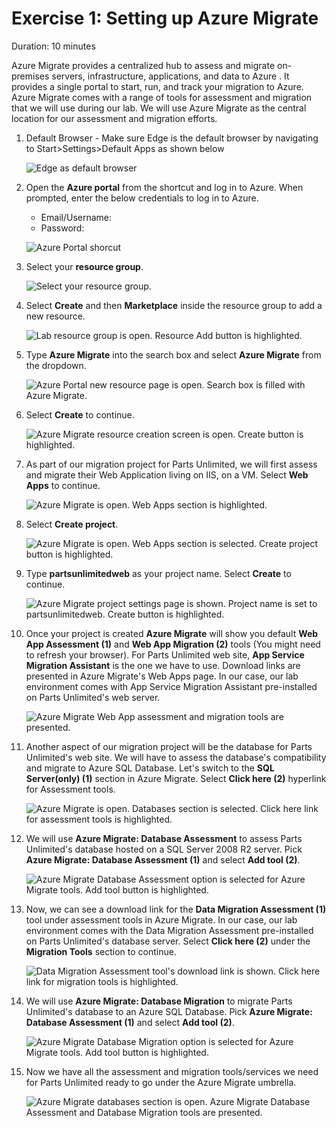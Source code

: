 # Exercise 1: Setting up Azure Migrate

Duration: 10 minutes

Azure Migrate provides a centralized hub to assess and migrate on-premises servers, infrastructure, applications, and data to Azure . It provides a single portal to start, run, and track your migration to Azure. Azure Migrate comes with a range of tools for assessment and migration that we will use during our lab. We will use Azure Migrate as the central location for our assessment and migration efforts.

1. Default Browser - Make sure Edge is the default browser by navigating to Start>Settings>Default Apps as shown below

   ![Edge as default browser](https://github.com/CloudLabs-MCW/MCW-App-modernization/blob/stage/Hands-on%20lab/media/DefaultApps.png?raw=true "Set Edge as Default Browser")

1. Open the **Azure portal** from the shortcut and log in to Azure. When prompted, enter the below credentials to log in to Azure.

   * Email/Username: <inject key="AzureAdUserEmail"></inject>
   * Password: <inject key="AzureAdUserPassword"></inject>

    ![Azure Portal shorcut](https://github.com/CloudLabs-MCW/MCW-App-modernization/blob/stage/Hands-on%20lab/media/azure-portal-start.png "Azure Portal shortcut")

1. Select your **resource group**. 

    ![Select your resource group.](https://github.com/CloudLabs-MCW/MCW-App-modernization/blob/stage/Hands-on%20lab/media/resource-group-1.png "Resource Group")

1. Select **Create** and then **Marketplace** inside the resource group to add a new resource.

    ![Lab resource group is open. Resource Add button is highlighted.](https://github.com/CloudLabs-MCW/MCW-App-modernization/blob/stage/Hands-on%20lab/media/portal-add-resource.png "Lab Resource Group")

1. Type **Azure Migrate** into the search box and select **Azure Migrate** from the dropdown.

    ![Azure Portal new resource page is open. Search box is filled with Azure Migrate.](https://github.com/CloudLabs-MCW/MCW-App-modernization/blob/stage/Hands-on%20lab/media/azure-migrate-search.png "Marketplace Search for Azure Migrate")

1. Select **Create** to continue.

    ![Azure Migrate resource creation screen is open. Create button is highlighted.](https://github.com/CloudLabs-MCW/MCW-App-modernization/blob/stage/Hands-on%20lab/media/azure-migrate-create.png "Creating Azure Migrate")

1. As part of our migration project for Parts Unlimited, we will first assess and migrate their Web Application living on IIS, on a VM. Select **Web Apps** to continue.

    ![Azure Migrate is open. Web Apps section is highlighted.](https://github.com/CloudLabs-MCW/MCW-App-modernization/blob/stage/Hands-on%20lab/media/azure-migrate-web-app-1.png "Azure Migrate Web Apps")

1. Select **Create project**.

    ![Azure Migrate is open. Web Apps section is selected. Create project button is highlighted.](https://github.com/CloudLabs-MCW/MCW-App-modernization/blob/stage/Hands-on%20lab/media/azure-migrate-web-app-2.png "Azure Migrate Create project")

1. Type **partsunlimitedweb<inject key="DeploymentID" enableCopy="false"/>**  as your project name. Select **Create** to continue. 

    ![Azure Migrate project settings page is shown. Project name is set to partsunlimitedweb. Create button is highlighted.](https://github.com/CloudLabs-MCW/MCW-App-modernization/blob/stage/Hands-on%20lab/media/azure-migrate-create-project-settings.png "Azure Migrate Project Creation")

1. Once your project is created **Azure Migrate** will show you default **Web App Assessment (1)** and **Web App Migration (2)** tools (You might need to refresh your browser). For Parts Unlimited web site, **App Service Migration Assistant** is the one we have to use. Download links are presented in Azure Migrate's Web Apps page. In our case, our lab environment comes with App Service Migration Assistant pre-installed on Parts Unlimited's web server.

    ![Azure Migrate Web App assessment and migration tools are presented.](https://github.com/CloudLabs-MCW/MCW-App-modernization/blob/stage/Hands-on%20lab/media/azure-migrate-web-app-3.png "Azure Migrate Web Apps Capabilities")

1. Another aspect of our migration project will be the database for Parts Unlimited's web site. We will have to assess the database's compatibility and migrate to Azure SQL Database. Let's switch to the **SQL Server(only) (1)** section in Azure Migrate. Select **Click here (2)** hyperlink for Assessment tools.

    ![Azure Migrate is open. Databases section is selected. Click here link for assessment tools is highlighted.](https://github.com/CloudLabs-MCW/MCW-App-modernization/blob/stage/Hands-on%20lab/media/azure-migrate-web-app-4.png "Azure Migrate Databases")

1. We will use **Azure Migrate: Database Assessment** to assess Parts Unlimited's database hosted on a SQL Server 2008 R2 server. Pick **Azure Migrate: Database Assessment (1)** and select **Add tool (2)**.

    ![Azure Migrate Database Assessment option is selected for Azure Migrate tools. Add tool button is highlighted.](https://github.com/CloudLabs-MCW/MCW-App-modernization/blob/stage/Hands-on%20lab/media/azure-migrate-database-assessment-tool.png "Azure Migrate Database Assessment Tools")

1. Now, we can see a download link for the **Data Migration Assessment (1)** tool under assessment tools in Azure Migrate. In our case, our lab environment comes with the Data Migration Assessment pre-installed on Parts Unlimited's database server. Select **Click here (2)** under the **Migration Tools** section to continue.

    ![Data Migration Assessment tool's download link is shown. Click here link for migration tools is highlighted.](https://github.com/CloudLabs-MCW/MCW-App-modernization/blob/stage/Hands-on%20lab/media/azure-migrate-web-app-5.png "Azure Migrate DMA Download")

1. We will use **Azure Migrate: Database Migration** to migrate Parts Unlimited's database to an Azure SQL Database. Pick **Azure Migrate: Database Assessment (1)** and select **Add tool (2)**.

    ![Azure Migrate Database Migration option is selected for Azure Migrate tools. Add tool button is highlighted.](https://github.com/CloudLabs-MCW/MCW-App-modernization/blob/stage/Hands-on%20lab/media/azure-migrate-database-migration-tool.png "Azure Migrate Database Migration Tool")

1. Now we have all the assessment and migration tools/services we need for Parts Unlimited ready to go under the Azure Migrate umbrella.

    ![Azure Migrate databases section is open. Azure Migrate Database Assessment and Database Migration tools are presented.](https://github.com/CloudLabs-MCW/MCW-App-modernization/blob/stage/Hands-on%20lab/media/azure-migrate-web-app-6.png "Azure Migrate Database Migration and Assessment Tools")
